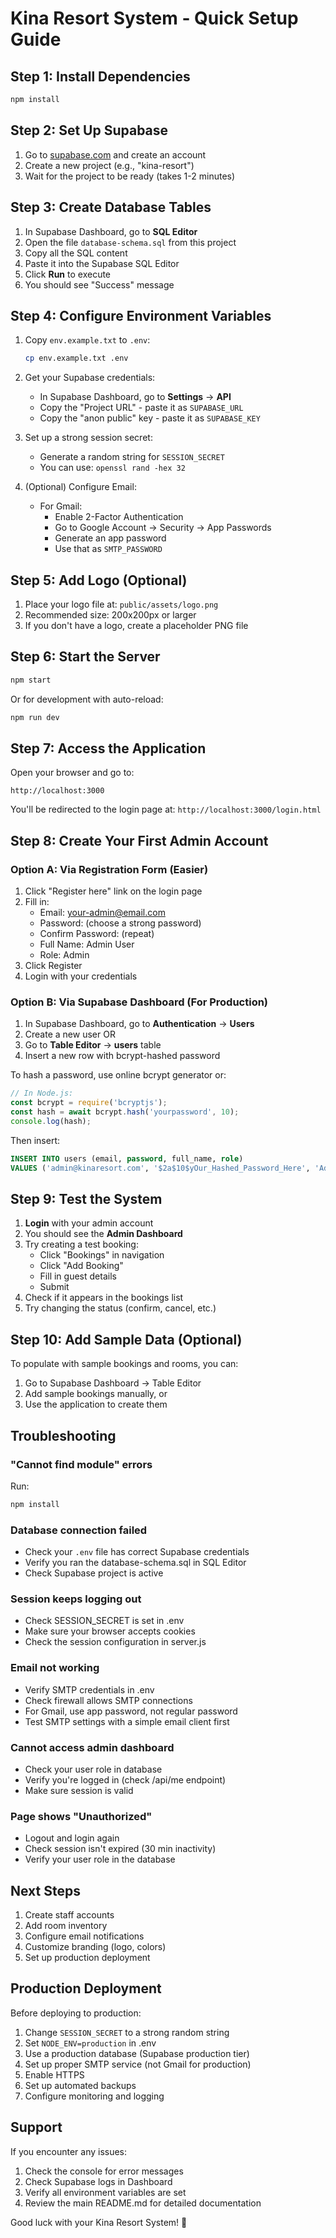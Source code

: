 # Kina Resort System - Quick Setup Guide

## Step 1: Install Dependencies

```bash
npm install
```

## Step 2: Set Up Supabase

1. Go to [supabase.com](https://supabase.com) and create an account
2. Create a new project (e.g., "kina-resort")
3. Wait for the project to be ready (takes 1-2 minutes)

## Step 3: Create Database Tables

1. In Supabase Dashboard, go to **SQL Editor**
2. Open the file `database-schema.sql` from this project
3. Copy all the SQL content
4. Paste it into the Supabase SQL Editor
5. Click **Run** to execute
6. You should see "Success" message

## Step 4: Configure Environment Variables

1. Copy `env.example.txt` to `.env`:
   ```bash
   cp env.example.txt .env
   ```

2. Get your Supabase credentials:
   - In Supabase Dashboard, go to **Settings** → **API**
   - Copy the "Project URL" - paste it as `SUPABASE_URL`
   - Copy the "anon public" key - paste it as `SUPABASE_KEY`

3. Set up a strong session secret:
   - Generate a random string for `SESSION_SECRET`
   - You can use: `openssl rand -hex 32`

4. (Optional) Configure Email:
   - For Gmail:
     - Enable 2-Factor Authentication
     - Go to Google Account → Security → App Passwords
     - Generate an app password
     - Use that as `SMTP_PASSWORD`

## Step 5: Add Logo (Optional)

1. Place your logo file at: `public/assets/logo.png`
2. Recommended size: 200x200px or larger
3. If you don't have a logo, create a placeholder PNG file

## Step 6: Start the Server

```bash
npm start
```

Or for development with auto-reload:

```bash
npm run dev
```

## Step 7: Access the Application

Open your browser and go to:
```
http://localhost:3000
```

You'll be redirected to the login page at: `http://localhost:3000/login.html`

## Step 8: Create Your First Admin Account

### Option A: Via Registration Form (Easier)

1. Click "Register here" link on the login page
2. Fill in:
   - Email: your-admin@email.com
   - Password: (choose a strong password)
   - Confirm Password: (repeat)
   - Full Name: Admin User
   - Role: Admin
3. Click Register
4. Login with your credentials

### Option B: Via Supabase Dashboard (For Production)

1. In Supabase Dashboard, go to **Authentication** → **Users**
2. Create a new user OR
3. Go to **Table Editor** → **users** table
4. Insert a new row with bcrypt-hashed password

To hash a password, use online bcrypt generator or:
```javascript
// In Node.js:
const bcrypt = require('bcryptjs');
const hash = await bcrypt.hash('yourpassword', 10);
console.log(hash);
```

Then insert:
```sql
INSERT INTO users (email, password, full_name, role) 
VALUES ('admin@kinaresort.com', '$2a$10$yOur_Hashed_Password_Here', 'Admin User', 'admin');
```

## Step 9: Test the System

1. **Login** with your admin account
2. You should see the **Admin Dashboard**
3. Try creating a test booking:
   - Click "Bookings" in navigation
   - Click "Add Booking"
   - Fill in guest details
   - Submit
4. Check if it appears in the bookings list
5. Try changing the status (confirm, cancel, etc.)

## Step 10: Add Sample Data (Optional)

To populate with sample bookings and rooms, you can:

1. Go to Supabase Dashboard → Table Editor
2. Add sample bookings manually, or
3. Use the application to create them

## Troubleshooting

### "Cannot find module" errors

Run:
```bash
npm install
```

### Database connection failed

- Check your `.env` file has correct Supabase credentials
- Verify you ran the database-schema.sql in SQL Editor
- Check Supabase project is active

### Session keeps logging out

- Check SESSION_SECRET is set in .env
- Make sure your browser accepts cookies
- Check the session configuration in server.js

### Email not working

- Verify SMTP credentials in .env
- Check firewall allows SMTP connections
- For Gmail, use app password, not regular password
- Test SMTP settings with a simple email client first

### Cannot access admin dashboard

- Check your user role in database
- Verify you're logged in (check /api/me endpoint)
- Make sure session is valid

### Page shows "Unauthorized"

- Logout and login again
- Check session isn't expired (30 min inactivity)
- Verify your user role in the database

## Next Steps

1. Create staff accounts
2. Add room inventory
3. Configure email notifications
4. Customize branding (logo, colors)
5. Set up production deployment

## Production Deployment

Before deploying to production:

1. Change `SESSION_SECRET` to a strong random string
2. Set `NODE_ENV=production` in .env
3. Use a production database (Supabase production tier)
4. Set up proper SMTP service (not Gmail for production)
5. Enable HTTPS
6. Set up automated backups
7. Configure monitoring and logging

## Support

If you encounter any issues:
1. Check the console for error messages
2. Check Supabase logs in Dashboard
3. Verify all environment variables are set
4. Review the main README.md for detailed documentation

Good luck with your Kina Resort System! 🏨
